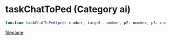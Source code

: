 # taskChatToPed (Category ai)

```js
function taskChatToPed(ped: number, target: number, p2: number, p3: number, p4: number, p5: number, p6: number, p7: number): void
```

[filename](taskChatToPed_m.md ':include')